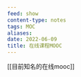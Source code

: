 ```yaml
---
feed: show
content-type: notes
tags: MOC
aliases: 
date: 2022-06-09
title: 在线课程MOOC
---
```


[[目前知名的在线mooc]]
